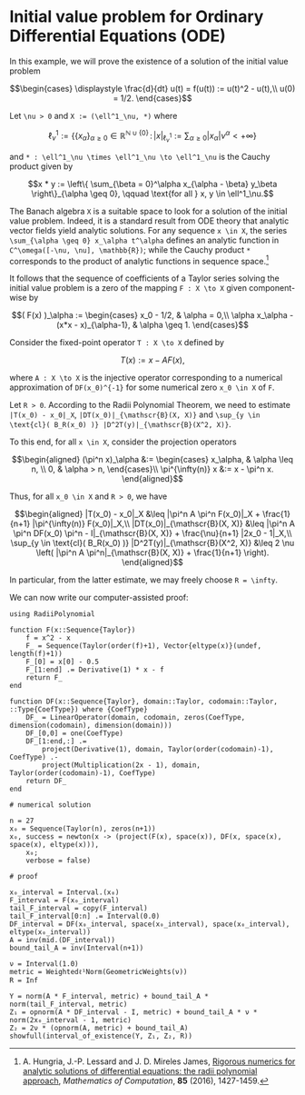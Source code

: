 # Initial value problem for Ordinary Differential Equations (ODE)

In this example, we will prove the existence of a solution of the initial value problem

```math
\begin{cases}
\displaystyle \frac{d}{dt} u(t) = f(u(t)) := u(t)^2 - u(t),\\
u(0) = 1/2.
\end{cases}
```

Let ``\nu > 0`` and ``X := (\ell^1_\nu, *)`` where

```math
\ell^1_\nu := \left\{ \{ x_\alpha \}_{\alpha \geq 0} \in \mathbb{R}^{\mathbb{N} \cup \{0\}} \, : \, | x |_{\ell^1_\nu} := \sum_{\alpha \geq 0} |x_\alpha| \nu^\alpha < +\infty \right\}
```

and ``* : \ell^1_\nu \times \ell^1_\nu \to \ell^1_\nu`` is the Cauchy product given by

```math
x * y := \left\{ \sum_{\beta = 0}^\alpha x_{\alpha - \beta} y_\beta \right\}_{\alpha \geq 0}, \qquad \text{for all } x, y \in \ell^1_\nu.
```

The Banach algebra ``X`` is a suitable space to look for a solution of the initial value problem. Indeed, it is a standard result from ODE theory that analytic vector fields yield analytic solutions. For any sequence ``x \in X``, the series ``\sum_{\alpha \geq 0} x_\alpha t^\alpha`` defines an analytic function in ``C^\omega([-\nu, \nu], \mathbb{R})``; while the Cauchy product ``*`` corresponds to the product of analytic functions in sequence space.[^1]

[^1]: A. Hungria, J.-P. Lessard and J. D. Mireles James, [Rigorous numerics for analytic solutions of differential equations: the radii polynomial approach](https://doi.org/10.1090/mcom/3046), *Mathematics of Computation*, **85** (2016), 1427-1459.

It follows that the sequence of coefficients of a Taylor series solving the initial value problem is a zero of the mapping ``F : X \to X`` given component-wise by

```math
( F(x) )_\alpha :=
\begin{cases}
x_0 - 1/2, & \alpha = 0,\\
\alpha x_\alpha - (x*x - x)_{\alpha-1}, & \alpha \geq 1.
\end{cases}
```

Consider the fixed-point operator ``T : X \to X`` defined by

```math
T(x) := x - A F(x),
```

where ``A : X \to X`` is the injective operator corresponding to a numerical approximation of ``DF(x_0)^{-1}`` for some numerical zero ``x_0 \in X`` of ``F``.

Let ``R > 0``. According to the Radii Polynomial Theorem, we need to estimate ``|T(x_0) - x_0|_X``, ``|DT(x_0)|_{\mathscr{B}(X, X)}`` and ``\sup_{y \in \text{cl}( B_R(x_0) )} |D^2T(y)|_{\mathscr{B}(X^2, X)}``.

To this end, for all ``x \in X``, consider the projection operators

```math
\begin{aligned}
(\pi^n x)_\alpha &:= \begin{cases} x_\alpha, & \alpha \leq n, \\ 0, & \alpha > n, \end{cases}\\
\pi^{\infty(n)} x &:= x - \pi^n x.
\end{aligned}
```

Thus, for all ``x_0 \in X`` and ``R > 0``, we have

```math
\begin{aligned}
|T(x_0) - x_0|_X &\leq |\pi^n A \pi^n F(x_0)|_X + \frac{1}{n+1} |\pi^{\infty(n)} F(x_0)|_X,\\
|DT(x_0)|_{\mathscr{B}(X, X)} &\leq |\pi^n A \pi^n DF(x_0) \pi^n - I|_{\mathscr{B}(X, X)} + \frac{\nu}{n+1} |2x_0 - 1|_X,\\
\sup_{y \in \text{cl}( B_R(x_0) )} |D^2T(y)|_{\mathscr{B}(X^2, X)} &\leq 2 \nu \left( |\pi^n A \pi^n|_{\mathscr{B}(X, X)} + \frac{1}{n+1} \right).
\end{aligned}
```

In particular, from the latter estimate, we may freely choose ``R = \infty``.

We can now write our computer-assisted proof:

```@example
using RadiiPolynomial

function F(x::Sequence{Taylor})
    f = x^2 - x
    F_ = Sequence(Taylor(order(f)+1), Vector{eltype(x)}(undef, length(f)+1))
    F_[0] = x[0] - 0.5
    F_[1:end] .= Derivative(1) * x - f
    return F_
end

function DF(x::Sequence{Taylor}, domain::Taylor, codomain::Taylor, ::Type{CoefType}) where {CoefType}
    DF_ = LinearOperator(domain, codomain, zeros(CoefType, dimension(codomain), dimension(domain)))
    DF_[0,0] = one(CoefType)
    DF_[1:end,:] .=
        project(Derivative(1), domain, Taylor(order(codomain)-1), CoefType) .-
        project(Multiplication(2x - 1), domain, Taylor(order(codomain)-1), CoefType)    
    return DF_
end

# numerical solution

n = 27
x₀ = Sequence(Taylor(n), zeros(n+1))
x₀, success = newton(x -> (project(F(x), space(x)), DF(x, space(x), space(x), eltype(x))),
    x₀;
    verbose = false)

# proof

x₀_interval = Interval.(x₀)
F_interval = F(x₀_interval)
tail_F_interval = copy(F_interval)
tail_F_interval[0:n] .= Interval(0.0)
DF_interval = DF(x₀_interval, space(x₀_interval), space(x₀_interval), eltype(x₀_interval))
A = inv(mid.(DF_interval))
bound_tail_A = inv(Interval(n+1))

ν = Interval(1.0)
metric = Weightedℓ¹Norm(GeometricWeights(ν))
R = Inf

Y = norm(A * F_interval, metric) + bound_tail_A * norm(tail_F_interval, metric)
Z₁ = opnorm(A * DF_interval - I, metric) + bound_tail_A * ν * norm(2x₀_interval - 1, metric)
Z₂ = 2ν * (opnorm(A, metric) + bound_tail_A)
showfull(interval_of_existence(Y, Z₁, Z₂, R))
```
